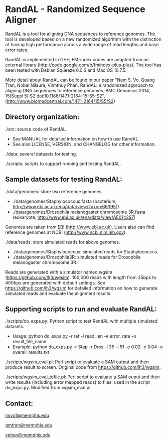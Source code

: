 RandAL - Randomized Sequence Aligner
====================================

RandAL is a tool for aligning DNA sequences to reference genomes. The tool is developed based on a new randomized algorithm with the distinction of having high performance across a wide range of read lengths and base error rates.

RandAL is implemented in C++; FM-index codes are adapted from an external library (http://code.google.com/p/fmindex-plus-plus). The tool has been tested with Debian Squeeze 6.0.6 and Mac OS 10.7.5.

More detail about RandAL can be found in our paper "Nam S. Vo, Quang Tran, Nobal Nilaura, Vinhthuy Phan. RandAL: a randomized approach to aligning DNA sequences to reference genomes. BMC Genomics 2014, 15(Suppl 5):S2 doi:10.1186/1471-2164-15-S5-S2". (http://www.biomedcentral.com/1471-2164/15/S5/S2)


Directory organization:
-----------------------

./src: source code of RandAL.

* See MANUAL for detailed information on how to use RandAL.
* See also LICENSE, VERSION, and CHANGELOG for other information.

./data: several datasets for testing.

./scripts: scripts to support running and testing RandAL.



Sample datasets for testing RandAL:
-----------------------------------

./data/genomes: store two reference genomes.

* ./data/genomes/Staphylococcus.fasta (bacterium, http://www.ebi.ac.uk/ena/data/view/Taxon:663951)
* ./data/genomes/Drosophila melanogaster chromosome 3R.fasta (eukaryote, http://www.ebi.ac.uk/ena/data/view/AE014297)

Genomes are taken from EBI (http://www.ebi.ac.uk). Users also can find reference genomes at NCBI (http://www.ncbi.nlm.nih.gov).

./data/reads: store simulated reads for above genomes.

* ./data/genomes/Staphylococcus: simulated reads for Staphylococcus.
* ./data/genomes/Drosophila3R: simulated reads for Drosophila melanogaster chromosome 3R.

Reads are generated with a simulator named wgsim (https://github.com/lh3/wgsim). 100,000 reads with length from 35bps to 400bps are generated with default settings. See https://github.com/lh3/wgsim for detailed information on how to generate simulated reads and evaluate the alignment results.


Supporting scripts to run and evaluate RandAL:
----------------------------------------------

./scripts/do_exps.py: Python script to test RandAL with multiple simulated datasets.

* Usage:  python do_exps.py -r ref -l read_len -e error_rate -o result_file_name
* Example: python do_exps.py -r Stap -r Dros -l 35 -l 51 -e 0.02 -e 0.04 -o overall_results.txt

./scripts/wgsim_eval.pl: Perl script to evaluate a SAM output and then produce result to screen. Original code from https://github.com/lh3/wgsim.

./scripts/wgsim_eval_tofile.pl: Perl script to evaluate a SAM ouput and then write results (including error mapped reads) to files, used in the script do_exps.py. Modified from wgsim_eval.pl.


Contact:
--------

nsvo1@memphis.edu

qmtran@memphis.edu

vphan@memphis.edu
